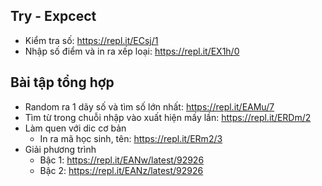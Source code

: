 ## Try - Expcect

- Kiểm tra số: https://repl.it/ECsj/1
- Nhập số điểm và in ra xếp loại: https://repl.it/EX1h/0

## Bài tập tổng hợp

- Random ra 1 dãy số và tìm số lớn nhất: https://repl.it/EAMu/7
- Tìm từ trong chuỗi nhập vào xuất hiện mấy lần: https://repl.it/ERDm/2
- Làm quen với dic cơ bản
    - In ra mã học sinh, tên: https://repl.it/ERm2/3
- Giải phương trình
    - Bậc 1: https://repl.it/EANw/latest/92926
    - Bậc 2: https://repl.it/EANz/latest/92926